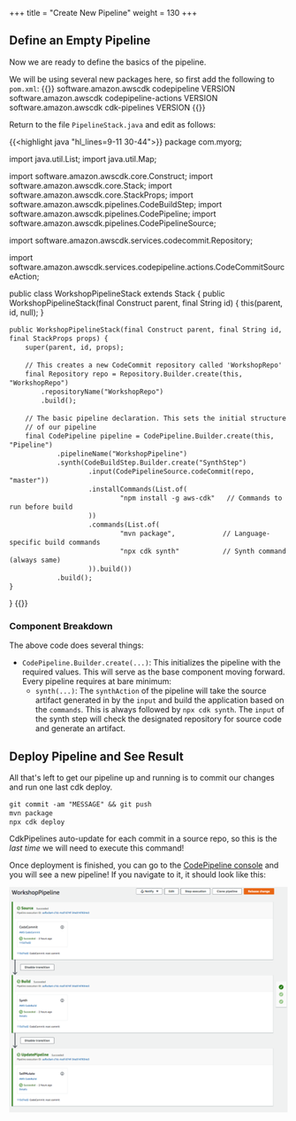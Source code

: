 +++
title = "Create New Pipeline"
weight = 130
+++

## Define an Empty Pipeline
Now we are ready to define the basics of the pipeline.

We will be using several new packages here, so first add the following to `pom.xml`:
{{<highlight html>}}
<dependency>
    <groupId>software.amazon.awscdk</groupId>
    <artifactId>codepipeline</artifactId>
    <version>VERSION</version>
</dependency>
        <dependency>
    <groupId>software.amazon.awscdk</groupId>
    <artifactId>codepipeline-actions</artifactId>
    <version>VERSION</version>
</dependency>
<dependency>
    <groupId>software.amazon.awscdk</groupId>
    <artifactId>cdk-pipelines</artifactId>
    <version>VERSION</version>
</dependency>
{{</highlight>}}

Return to the file `PipelineStack.java` and edit as follows:

{{<highlight java "hl_lines=9-11 30-44">}}
package com.myorg;

import java.util.List;
import java.util.Map;

import software.amazon.awscdk.core.Construct;
import software.amazon.awscdk.core.Stack;
import software.amazon.awscdk.core.StackProps;
import software.amazon.awscdk.pipelines.CodeBuildStep;
import software.amazon.awscdk.pipelines.CodePipeline;
import software.amazon.awscdk.pipelines.CodePipelineSource;

import software.amazon.awscdk.services.codecommit.Repository;

import software.amazon.awscdk.services.codepipeline.actions.CodeCommitSourceAction;

public class WorkshopPipelineStack extends Stack {
    public WorkshopPipelineStack(final Construct parent, final String id) {
        this(parent, id, null);
    }

    public WorkshopPipelineStack(final Construct parent, final String id, final StackProps props) {
        super(parent, id, props);

        // This creates a new CodeCommit repository called 'WorkshopRepo'
        final Repository repo = Repository.Builder.create(this, "WorkshopRepo")
            .repositoryName("WorkshopRepo")
            .build();

        // The basic pipeline declaration. This sets the initial structure
        // of our pipeline
        final CodePipeline pipeline = CodePipeline.Builder.create(this, "Pipeline")
                .pipelineName("WorkshopPipeline")
                .synth(CodeBuildStep.Builder.create("SynthStep")
                        .input(CodePipelineSource.codeCommit(repo, "master"))
                        .installCommands(List.of(
                                "npm install -g aws-cdk"   // Commands to run before build
                        ))
                        .commands(List.of(
                                "mvn package",            // Language-specific build commands
                                "npx cdk synth"           // Synth command (always same)
                        )).build())
                .build();
    }
}
{{</highlight>}}

### Component Breakdown
The above code does several things:

* `CodePipeline.Builder.create(...)`: This initializes the pipeline with the required values. This will serve as the base component moving forward. Every pipeline requires at bare minimum:
    * `synth(...)`: The `synthAction` of the pipeline will take the source artifact generated in by the `input` and build the application based on the `commands`. This is always followed by `npx cdk synth`. 
  The `input` of the synth step will check the designated repository for source code and generate an artifact. 

## Deploy Pipeline and See Result
All that's left to get our pipeline up and running is to commit our changes and run one last cdk deploy.

```
git commit -am "MESSAGE" && git push
mvn package
npx cdk deploy
```

CdkPipelines auto-update for each commit in a source repo, so this is the *last time* we will need to execute this command!

Once deployment is finished, you can go to the [CodePipeline console](https://console.aws.amazon.com/codesuite/codepipeline/pipelines) and you will see a new pipeline! If you navigate to it, it should look like this:

![](./pipeline-init.png)
